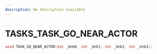 ```yaml
---
description: No description available 
---
```


# TASKS\_TASK_GO_NEAR_ACTOR

```cpp
void TASK_GO_NEAR_ACTOR(int _Unk0, int _Unk1, int _Unk2, int _Unk3);
```